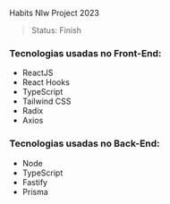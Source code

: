 Habits Nlw Project 2023
> Status: Finish

### Tecnologias usadas no Front-End: 
- ReactJS
- React Hooks
- TypeScript
- Tailwind CSS
- Radix
- Axios

### Tecnologias usadas no Back-End: 
- Node
- TypeScript
- Fastify
- Prisma
